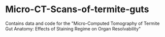 # Micro-CT-Scans-of-termite-guts
Contains data and code for the "Micro-Computed Tomography of Termite Gut Anatomy: Effects of Staining Regime on Organ Resolvability"
